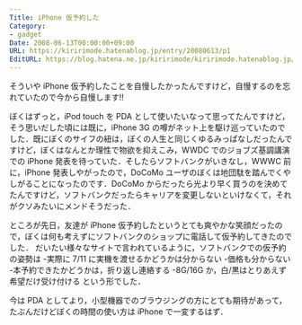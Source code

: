 ```yaml
---
Title: iPhone 仮予約した
Category:
- gadget
Date: 2008-06-13T00:00:00+09:00
URL: https://kiririmode.hatenablog.jp/entry/20080613/p1
EditURL: https://blog.hatena.ne.jp/kiririmode/kiririmode.hatenablog.jp/atom/entry/8454420450078214767
---
```


そういや iPhone 仮予約したことを自慢したかったんですけど，自慢するのを忘れていたので今から自慢します!!

ぼくはずっと，iPod touch を PDA として使いたいなって思ってたんですけど，そう思いだした頃には既に，iPhone 3G の噂がネット上を駆け巡っていたのでした．既にぼくのサイフの紐は，ぼくの人生と同じくゆるみっぱなしだったんですけど，ぼくはなんとか理性で物欲を抑えこみ，WWDC でのジョブズ基調講演での iPhone 発表を待っていた．そしたらソフトバンクがいきなし，WWWC 前に，iPhone 発表しやがったので，DoCoMo ユーザのぼくは地団駄を踏んでくやしがることになったのです．DoCoMo からだったら光より早く買うのを決めてたんですけど，ソフトバンクだったらキャリアを変更しないといけなくて，それがクソみたいにメンドそうだった．

ところが先日，友達が iPhone 仮予約したというとても爽やかな笑顔だったので，ぼくは何も考えずにソフトバンクのショップに電話して仮予約してきたのでした．
だいたい様々なサイトで言われているように，ソフトバンクでの仮予約の姿勢は
-実際に 7/11 に実機を渡せるかどうかは分からない
-価格も分からない
-本予約できたかどうかは，折り返し連絡する
-8G/16G か，白/黒はとりあえず希望だけ受け付ける
という形でした．

今は PDA としてより，小型機器でのブラウジングの方にとても期待があって，たぶんだけどぼくの時間の使い方は iPhone で一変するはず．
